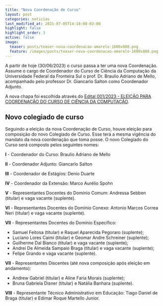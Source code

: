 ```yaml
---
title: "Nova Coordenação de Curso"
layout: post
categories: noticias
last_modified_at: 2021-07-05T14:18:00-03:00
highlight: false
highlight_order: 3
active: false
image:
  teaser: posts/teaser-nova-coordenacao-amarelo-1600x800.png
  feature: /images/posts/teaser-nova-coordenacao-amarelo-1600x800.png
---
```


A partir de hoje (30/06/2023) o curso passa a ter uma nova Coordenação. Assume o cargo de Coordenador do Curso de Ciência da Computação da Universidade Federal da Fronteira Sul o prof. Dr. Braulio Adriano de Mello, acompanhado pelo professor Dr. Giancarlo Salton como Coordenador Adjunto.

A nova chapa foi escolhida através do [Edital 001/2023 - ELEIÇÃO PARA COORDENAÇÃO DO CURSO DE CIÊNCIA DA COMPUTAÇÃO](https://cc.uffs.edu.br/noticias/2023/05/01/novacoordenacao/). 

## Novo colegiado de curso

Seguindo a eleição da nova Coordenação de Curso, houve eleição para composição do novo Colegiado de Curso. Esse terá a mesma vigência do mandato da nova coordenação que toma posse. O novo Colegiado do Curso será composto pelos seguintes nomes:

**I** - Coordenador do Curso: Braulio Adriano de Mello

**II** - Coordenador Adjunto: Giancarlo Salton

**III** - Coordenador de Estágios: Denio Duarte

**IV** - Coordenador da Extensão: Marco Aurélio Spohn

**V** - Representantes Docentes do Domínio Comum: Andressa Sebben (titular) e vaga vacante (suplente).

**VI** - Representantes Docentes do Domínio Conexo: Antonio Marcos Correa Neri
 (titular) e vaga vacante (suplente).

**VII** - Representantes Docentes do Domínio Específico:

- Samuel Feitosa  (titular) e Raquel Aparecida Pegoraro  (suplente);
- Luciano Lores Caimi (titular) e Geomar Andre Schreiner (suplente);
- Guilherme Dal Bianco (titular) e vaga vacante (suplente);
- Andrei De Almeida Sampaio Braga (titular) e vaga vacante (suplente);
- Felipe Grando e vaga vacante (suplente).

**VII** - Representantes Discentes (até nova composição após eleição em andamento):

- Andrew Gabriel  (titular) e Aline Faria Morais (suplente);
- Bruna Gabriela Disner  (titular) e Natália Banhara (suplente).

**VIII** - Representante Técnico Administrativo em Educação: Tiago Daniel de Braga (titular) e Edimar Roque Martello Junior.




